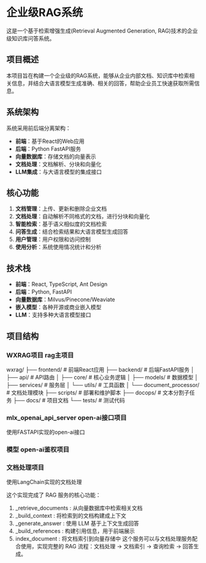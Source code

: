 # 企业级RAG系统

这是一个基于检索增强生成(Retrieval Augmented Generation, RAG)技术的企业级知识库问答系统。

## 项目概述

本项目旨在构建一个企业级的RAG系统，能够从企业内部文档、知识库中检索相关信息，并结合大语言模型生成准确、相关的回答，帮助企业员工快速获取所需信息。

## 系统架构

系统采用前后端分离架构：

- **前端**：基于React的Web应用
- **后端**：Python FastAPI服务
- **向量数据库**：存储文档的向量表示
- **文档处理**：文档解析、分块和向量化
- **LLM集成**：与大语言模型的集成接口

## 核心功能

1. **文档管理**：上传、更新和删除企业文档
2. **文档处理**：自动解析不同格式的文档，进行分块和向量化
3. **智能检索**：基于语义相似度的文档检索
4. **问答生成**：结合检索结果和大语言模型生成回答
5. **用户管理**：用户权限和访问控制
6. **使用分析**：系统使用情况统计和分析

## 技术栈

- **前端**：React, TypeScript, Ant Design
- **后端**：Python, FastAPI
- **向量数据库**：Milvus/Pinecone/Weaviate
- **嵌入模型**：各种开源或商业嵌入模型
- **LLM**：支持多种大语言模型接口

## 项目结构
### WXRAG项目 rag主项目
wxrag/
├── frontend/            # 前端React应用
├── backend/             # 后端FastAPI服务
│   ├── api/             # API路由
│   ├── core/            # 核心业务逻辑
│   ├── models/          # 数据模型
│   ├── services/        # 服务层
│   └── utils/           # 工具函数
│   └── document_processor/  # 文档处理模块
├── scripts/             # 部署和维护脚本
├── docops/              # 文本分割子任务
├── docs/                # 项目文档
└── tests/               # 测试代码

### mlx_openai_api_server open-ai接口项目
使用FASTAPI实现的open-ai接口

### 模型 open-ai鉴权项目

### 文档处理项目
使用LangChain实现的文档处理


这个实现完成了 RAG 服务的核心功能：

1. _retrieve_documents : 从向量数据库中检索相关文档
2. _build_context : 将检索到的文档构建成上下文
3. _generate_answer : 使用 LLM 基于上下文生成回答
4. _build_references : 构建引用信息，用于前端展示
5. index_document : 将文档索引到向量存储中
这个服务可以与文档处理服务配合使用，实现完整的 RAG 流程：文档处理 → 文档索引 → 查询检索 → 回答生成。